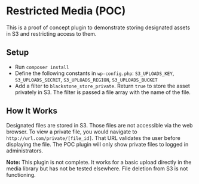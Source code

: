 # Restricted Media (POC)

This is a proof of concept plugin to demonstrate storing designated assets in S3 and restricting access to them.

## Setup

* Run `composer install`
* Define the following constants in `wp-config.php`: `S3_UPLOADS_KEY`, `S3_UPLOADS_SECRET`, `S3_UPLOADS_REGION`, `S3_UPLOADS_BUCKET`
* Add a filter to `blackstone_store_private`. Return `true` to store the asset privately in S3. The filter is passed a file array with the name of the file.


## How It Works
Designated files are stored in S3. Those files are not accessible via the web browser. To view a private file, you would navigate to `http://url.com/private/[file_id]`. That URL validates the user before displaying the file. The POC plugin will only show private files to logged in administrators.

__Note:__ This plugin is not complete. It works for a basic upload directly in the media library but has not be tested elsewhere. File deletion from S3 is not functioning.